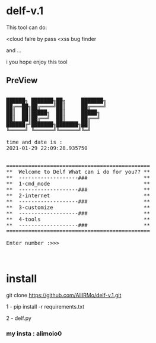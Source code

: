 # delf-v.1
This tool can do:

<cloud falre by pass
<xss bug finder

and ... 

i you hope enjoy this tool


## PreView
<pre>

██████╗ ███████╗██╗     ███████╗
██╔══██╗██╔════╝██║     ██╔════╝
██║  ██║█████╗  ██║     █████╗  
██║  ██║██╔══╝  ██║     ██╔══╝  
██████╔╝███████╗███████╗██║     
╚═════╝ ╚══════╝╚══════╝╚═╝

time and date is : 
2021-01-29 22:09:28.935750


==============================================
**  Welcome to Delf What can i do for you?? **
**  -------------------###                  **
**  1-cmd_mode                              **
**  -------------------###                  **
**  2-internet                              **
**  -------------------###                  **
**  3-customize                             **
**  -------------------###                  **
**  4-tools                                 **
**  -------------------###                  **
==============================================                                       

Enter number :>>> 


</pre>


# install 

git clone https://github.com/AliIRMo/delf-v.1.git

1 - pip install -r requirements.txt

2 - delf.py




### my insta : alimoio0








